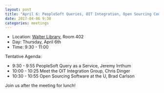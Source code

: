 ```yaml
---
layout: post
title: "April 6: PeopleSoft Queries, OIT Integration, Open Sourcing Code"
date: 2017-04-06 9:30
categories: meetings
---
```


- Location: [Walter Library](http://campusmaps.umn.edu/tc/map.php?building=042), Room 402
- Day: Thursday, April 6th
- Time: 9:30 - 11:00

Tentative Agenda:

- 9:30 - 9:55 PeopleSoft Query as a Service, Jeremy Irrthum
- 10:00 - 10:25 Meet the OIT Integration Group, Chris Dinger
- 10:30 - 10:55 Open Sourcing Software at the U, Brad Carlson

 Join us after the meeting for lunch!

